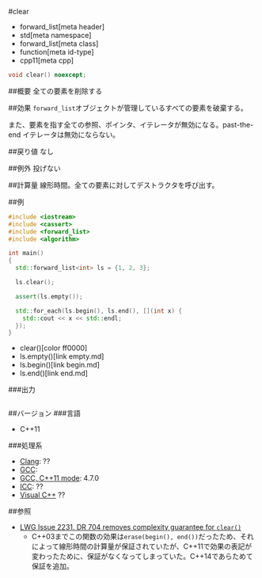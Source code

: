 #clear
* forward_list[meta header]
* std[meta namespace]
* forward_list[meta class]
* function[meta id-type]
* cpp11[meta cpp]

```cpp
void clear() noexcept;
```

##概要
全ての要素を削除する


##効果
`forward_list`オブジェクトが管理しているすべての要素を破棄する。

また、要素を指す全ての参照、ポインタ、イテレータが無効になる。past-the-end イテレータは無効にならない。


##戻り値
なし


##例外
投げない


##計算量
線形時間。全ての要素に対してデストラクタを呼び出す。


##例
```cpp
#include <iostream>
#include <cassert>
#include <forward_list>
#include <algorithm>

int main()
{
  std::forward_list<int> ls = {1, 2, 3};

  ls.clear();

  assert(ls.empty());

  std::for_each(ls.begin(), ls.end(), [](int x) {
    std::cout << x << std::endl;
  });
}
```
* clear()[color ff0000]
* ls.empty()[link empty.md]
* ls.begin()[link begin.md]
* ls.end()[link end.md]

###出力
```
```

##バージョン
###言語
- C++11

###処理系
- [Clang](/implementation.md#clang): ??
- [GCC](/implementation.md#gcc): 
- [GCC, C++11 mode](/implementation.md#gcc): 4.7.0
- [ICC](/implementation.md#icc): ??
- [Visual C++](/implementation.md#visual_cpp) ??


##参照
- [LWG Issue 2231. DR 704 removes complexity guarantee for `clear()`](http://www.open-std.org/jtc1/sc22/wg21/docs/lwg-defects.html#2231)
    - C++03までこの関数の効果は`erase(begin(), end())`だったため、それによって線形時間の計算量が保証されていたが、C++11で効果の表記が変わったために、保証がなくなってしまっていた。C++14であらためて保証を追加。


